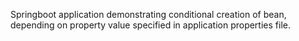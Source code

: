 Springboot application demonstrating conditional creation of bean, depending
on property value specified in application properties file.
